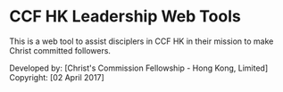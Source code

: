 # CCF HK Leadership Web Tools

This is a web tool to assist disciplers in CCF HK in their mission to make Christ committed followers.<br/>

Developed by: [Christ's Commission Fellowship - Hong Kong, Limited]<br/>
Copyright: [02 April 2017]